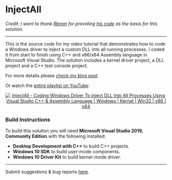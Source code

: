 # InjectAll

*Credit: I want to thank [Rbmm](https://dennisbabkin.com/blog/author/?a=rbmm) for providing [his code](https://github.com/rbmm/INJECT) as the basis for this solution.*

------------------------

This is the source code for my video tutorial that demonstrates how to code a Windows driver to inject a custom DLL into all running processes. I coded it from start to finish using C++ and x86/x64 Assembly language in Microsoft Visual Studio. The solution includes a kernel driver project, a DLL project and a C++ test console project.

For more details please [check my blog post](https://dennisbabkin.com/blog/?t=coding-windows-driver-dll-injection-into-all-running-processes-in-visual-studio).

Or watch the [entire playlist on YouTube](https://youtube.com/playlist?list=PLo7Gwt6RpLEdF1cdS7rJ3AFv_Qusbs9hD):

<div align="center">
  <a href="https://www.youtube.com/watch?v=_k3njkNkvmI"><img src="https://img.youtube.com/vi/_k3njkNkvmI/0.jpg" alt="InjectAll - Coding Windows Driver To Inject DLL Into All Processes Using Visual Studio C++ & Assembly Language | Windows | Kernel | Win32 | x86 | x64"></a>
</div>

### Build Instructions

To build this solution you will need **Microsoft Visual Studio 2019, Community Edition** with the following installed:

- **Desktop Development with C++** to build C++ projects.
- **Windows 10 SDK** to build user-mode components.
- **Windows 10 Driver Kit** to build kernel-mode driver.


--------------

Submit suggestions & bug reports [here](https://www.dennisbabkin.com/sfb/?what=bug&name=InjectAll&ver=Github).
